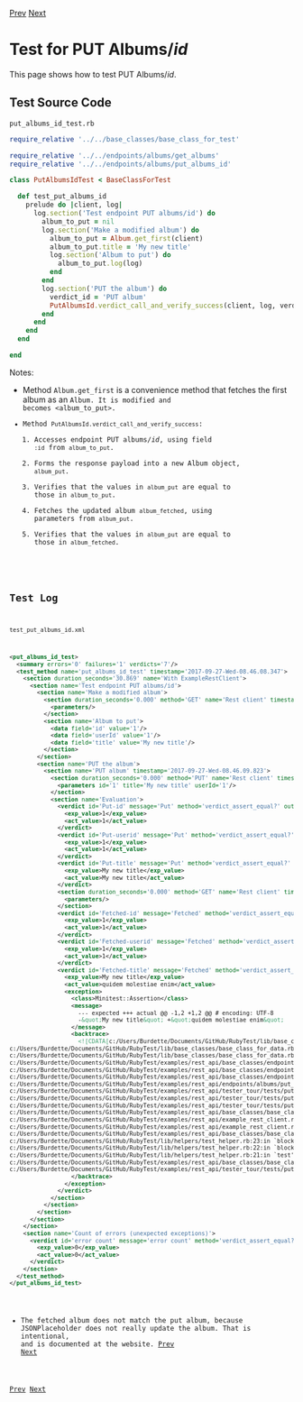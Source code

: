<!--- GENERATED FILE, DO NOT EDIT --->
[Prev](./DeleteAlbumsId.md) [Next](./PostAlbums.md)

# Test for PUT Albums/_id_

This page shows how to test PUT Albums/_id_.

## Test Source Code

<code>put_albums_id_test.rb</code>
```ruby
require_relative '../../base_classes/base_class_for_test'

require_relative '../../endpoints/albums/get_albums'
require_relative '../../endpoints/albums/put_albums_id'

class PutAlbumsIdTest < BaseClassForTest

  def test_put_albums_id
    prelude do |client, log|
      log.section('Test endpoint PUT albums/id') do
        album_to_put = nil
        log.section('Make a modified album') do
          album_to_put = Album.get_first(client)
          album_to_put.title = 'My new title'
          log.section('Album to put') do
            album_to_put.log(log)
          end
        end
        log.section('PUT the album') do
          verdict_id = 'PUT album'
          PutAlbumsId.verdict_call_and_verify_success(client, log, verdict_id, album_to_put)
        end
      end
    end
  end

end
```

Notes:

- Method <code>Album.get_first</code> is a convenience method that fetches the first album as an <code>Album</object>.  It is modified and becomes <album_to_put>.
- Method <code>PutAlbumsId.verdict_call_and_verify_success</code>:
  1.  Accesses endpoint PUT albums/_id_, using field <code>:id</code> from <code>album_to_put</code>.
  2.  Forms the response payload into a new Album object, <code>album_put</code>.
  3.  Verifies that the values in <code>album_put</code> are equal to those in <code>album_to_put</code>.
  4.  Fetches the updated album <code>album_fetched</code>, using parameters from <code>album_put</code>.
  4.  Verifies that the values in <code>album_put</code> are equal to those in <code>album_fetched</code>.

##  Test Log

<code>test_put_albums_id.xml</code>
```xml
<put_albums_id_test>
  <summary errors='0' failures='1' verdicts='7'/>
  <test_method name='put_albums_id_test' timestamp='2017-09-27-Wed-08.46.08.347'>
    <section duration_seconds='30.869' name='With ExampleRestClient'>
      <section name='Test endpoint PUT albums/id'>
        <section name='Make a modified album'>
          <section duration_seconds='0.000' method='GET' name='Rest client' timestamp='2017-09-27-Wed-08.46.08.347' url='https://jsonplaceholder.typicode.com/albums'>
            <parameters/>
          </section>
          <section name='Album to put'>
            <data field='id' value='1'/>
            <data field='userId' value='1'/>
            <data field='title' value='My new title'/>
          </section>
        </section>
        <section name='PUT the album'>
          <section name='PUT album' timestamp='2017-09-27-Wed-08.46.09.823'>
            <section duration_seconds='0.000' method='PUT' name='Rest client' timestamp='2017-09-27-Wed-08.46.09.823' url='https://jsonplaceholder.typicode.com/albums/1'>
              <parameters id='1' title='My new title' userId='1'/>
            </section>
            <section name='Evaluation'>
              <verdict id='Put-id' message='Put' method='verdict_assert_equal?' outcome='passed' volatile='false'>
                <exp_value>1</exp_value>
                <act_value>1</act_value>
              </verdict>
              <verdict id='Put-userid' message='Put' method='verdict_assert_equal?' outcome='passed' volatile='false'>
                <exp_value>1</exp_value>
                <act_value>1</act_value>
              </verdict>
              <verdict id='Put-title' message='Put' method='verdict_assert_equal?' outcome='passed' volatile='false'>
                <exp_value>My new title</exp_value>
                <act_value>My new title</act_value>
              </verdict>
              <section duration_seconds='0.000' method='GET' name='Rest client' timestamp='2017-09-27-Wed-08.46.39.027' url='https://jsonplaceholder.typicode.com/albums/1'>
                <parameters/>
              </section>
              <verdict id='Fetched-id' message='Fetched' method='verdict_assert_equal?' outcome='passed' volatile='false'>
                <exp_value>1</exp_value>
                <act_value>1</act_value>
              </verdict>
              <verdict id='Fetched-userid' message='Fetched' method='verdict_assert_equal?' outcome='passed' volatile='false'>
                <exp_value>1</exp_value>
                <act_value>1</act_value>
              </verdict>
              <verdict id='Fetched-title' message='Fetched' method='verdict_assert_equal?' outcome='failed' volatile='false'>
                <exp_value>My new title</exp_value>
                <act_value>quidem molestiae enim</act_value>
                <exception>
                  <class>Minitest::Assertion</class>
                  <message>
                    --- expected +++ actual @@ -1,2 +1,2 @@ # encoding: UTF-8
                    -&quot;My new title&quot; +&quot;quidem molestiae enim&quot;
                  </message>
                  <backtrace>
                    <![CDATA[c:/Users/Burdette/Documents/GitHub/RubyTest/lib/base_classes/base_class_for_data.rb:129:in `block in verdict_equal_recursive?'
c:/Users/Burdette/Documents/GitHub/RubyTest/lib/base_classes/base_class_for_data.rb:118:in `verdict_equal_recursive?'
c:/Users/Burdette/Documents/GitHub/RubyTest/lib/base_classes/base_class_for_data.rb:44:in `verdict_equal?'
c:/Users/Burdette/Documents/GitHub/RubyTest/examples/rest_api/base_classes/endpoints/base_class_for_put_id.rb:25:in `block (2 levels) in verdict_call_and_verify_success'
c:/Users/Burdette/Documents/GitHub/RubyTest/examples/rest_api/base_classes/endpoints/base_class_for_put_id.rb:21:in `block in verdict_call_and_verify_success'
c:/Users/Burdette/Documents/GitHub/RubyTest/examples/rest_api/base_classes/endpoints/base_class_for_put_id.rb:19:in `verdict_call_and_verify_success'
c:/Users/Burdette/Documents/GitHub/RubyTest/examples/rest_api/endpoints/albums/put_albums_id.rb:14:in `verdict_call_and_verify_success'
c:/Users/Burdette/Documents/GitHub/RubyTest/examples/rest_api/tester_tour/tests/put_albums_id_test.rb:21:in `block (3 levels) in test_put_albums_id'
c:/Users/Burdette/Documents/GitHub/RubyTest/examples/rest_api/tester_tour/tests/put_albums_id_test.rb:19:in `block (2 levels) in test_put_albums_id'
c:/Users/Burdette/Documents/GitHub/RubyTest/examples/rest_api/tester_tour/tests/put_albums_id_test.rb:10:in `block in test_put_albums_id'
c:/Users/Burdette/Documents/GitHub/RubyTest/examples/rest_api/base_classes/base_class_for_test.rb:13:in `block (2 levels) in prelude'
c:/Users/Burdette/Documents/GitHub/RubyTest/examples/rest_api/example_rest_client.rb:18:in `block in with'
c:/Users/Burdette/Documents/GitHub/RubyTest/examples/rest_api/example_rest_client.rb:14:in `with'
c:/Users/Burdette/Documents/GitHub/RubyTest/examples/rest_api/base_classes/base_class_for_test.rb:12:in `block in prelude'
c:/Users/Burdette/Documents/GitHub/RubyTest/lib/helpers/test_helper.rb:23:in `block (2 levels) in test'
c:/Users/Burdette/Documents/GitHub/RubyTest/lib/helpers/test_helper.rb:22:in `block in test'
c:/Users/Burdette/Documents/GitHub/RubyTest/lib/helpers/test_helper.rb:21:in `test'
c:/Users/Burdette/Documents/GitHub/RubyTest/examples/rest_api/base_classes/base_class_for_test.rb:11:in `prelude'
c:/Users/Burdette/Documents/GitHub/RubyTest/examples/rest_api/tester_tour/tests/put_albums_id_test.rb:9:in `test_put_albums_id']]>
                  </backtrace>
                </exception>
              </verdict>
            </section>
          </section>
        </section>
      </section>
    </section>
    <section name='Count of errors (unexpected exceptions)'>
      <verdict id='error count' message='error count' method='verdict_assert_equal?' outcome='passed' volatile='true'>
        <exp_value>0</exp_value>
        <act_value>0</act_value>
      </verdict>
    </section>
  </test_method>
</put_albums_id_test>
```

- The fetched album does not match the put album, because JSONPlaceholder does not really update the album.  That is intentional, and is documented at the website.
[Prev](./DeleteAlbumsId.md) [Next](./PostAlbums.md)

[Prev](./DeleteAlbumsId.md) [Next](./PostAlbums.md)
